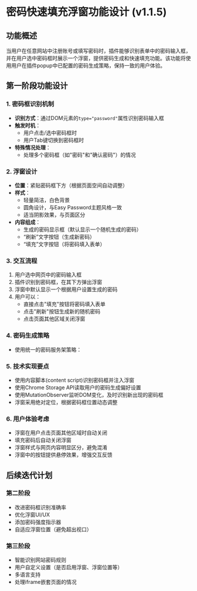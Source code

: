 # 密码快速填充浮窗功能设计 (v1.1.5)

## 功能概述

当用户在任意网站中注册账号或填写密码时，插件能够识别表单中的密码输入框，并在用户选中密码框时展示一个浮窗，提供密码生成和快速填充功能。该功能将使用用户在插件popup中已配置的密码生成策略，保持一致的用户体验。

## 第一阶段功能设计

### 1. 密码框识别机制

- **识别方式**：通过DOM元素的`type="password"`属性识别密码输入框
- **触发时机**：
  - 用户点击/选中密码框时
  - 用户Tab键切换到密码框时
- **特殊情况处理**：
  - 处理多个密码框（如"密码"和"确认密码"）的情况

### 2. 浮窗设计

- **位置**：紧贴密码框下方（根据页面空间自动调整）
- **样式**：
  - 轻量简洁，白色背景
  - 圆角设计，与Easy Password主题风格一致
  - 适当阴影效果，与页面区分
- **内容组成**：
  - 生成的密码显示框（默认显示一个随机生成的密码）
  - “刷新”文字按钮（生成新密码）
  - “填充”文字按钮（将密码填入表单）

### 3. 交互流程

1. 用户选中网页中的密码输入框
2. 插件识别到密码框，在其下方弹出浮窗
3. 浮窗中默认显示一个根据用户设置生成的密码
4. 用户可以：
   - 直接点击"填充"按钮将密码填入表单
   - 点击"刷新"按钮生成新的随机密码
   - 点击页面其他区域关闭浮窗

### 4. 密码生成策略

- 使用统一的密码服务架策略：

### 5. 技术实现要点

- 使用内容脚本(content script)识别密码框并注入浮窗
- 使用Chrome Storage API读取用户的密码生成偏好设置
- 使用MutationObserver监听DOM变化，及时识别新出现的密码框
- 浮窗采用绝对定位，根据密码框位置动态调整

### 6. 用户体验考虑

- 浮窗在用户点击页面其他区域时自动关闭
- 填充密码后自动关闭浮窗
- 浮窗样式与网页内容明显区分，避免混淆
- 浮窗中的按钮提供悬停效果，增强交互反馈

## 后续迭代计划

### 第二阶段
- 改进密码框识别准确率
- 优化浮窗UI/UX
- 添加密码强度指示器
- 自适应浮窗位置（避免超出视口）

### 第三阶段
- 智能识别网站密码规则
- 用户自定义设置（是否启用浮窗、浮窗位置等）
- 多语言支持
- 处理iframe嵌套页面的情况